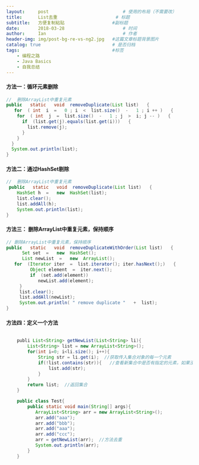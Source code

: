 ---layout:     post             				# 使用的布局（不需要改）title:      List去重          			# 标题 subtitle:   方便复制粘贴	  				#副标题date:       2018-03-28  					# 时间author:     Ian                  			# 作者header-img: img/post-bg-re-vs-ng2.jpg	#这篇文章标题背景图片catalog: true                        	# 是否归档tags:                              		#标签    - 编程之路    - Java Basics    - 自我总结---#### 方法一：循环元素删除 ```java//  删除ArrayList中重复元素 public   static   void  removeDuplicate(List list)   {    for  ( int  i  =   0 ; i  <  list.size()  -   1 ; i ++ )   {     for  ( int  j  =  list.size()  -   1 ; j  >  i; j -- )   {       if  (list.get(j).equals(list.get(i)))   {         list.remove(j);       }     }   }   System.out.println(list); } ```#### 方法二：通过HashSet剔除 ``` java//  删除ArrayList中重复元素  public   static   void  removeDuplicate(List list)   {     HashSet h  =   new  HashSet(list);     list.clear();     list.addAll(h);     System.out.println(list); } ```#### 方法三： 删除ArrayList中重复元素，保持顺序 ```java// 删除ArrayList中重复元素，保持顺序 public   static   void  removeDuplicateWithOrder(List list)   {       Set set  =   new  HashSet();       List newList  =   new  ArrayList();    for  (Iterator iter  =  list.iterator(); iter.hasNext();)   {          Object element  =  iter.next();          if  (set.add(element))             newList.add(element);      }      list.clear();      list.addAll(newList);      System.out.println( " remove duplicate "   +  list); } ```#### 方法四：定义一个方法```java    publi List<String> getNewList(List<String> li){        List<String> list = new ArrayList<String>();        for(int i=0; i<li.size(); i++){            String str = li.get(i);  //获取传入集合对象的每一个元素            if(!list.contains(str)){   //查看新集合中是否有指定的元素，如果没有则加入                list.add(str);            }        }        return list;  //返回集合    }    public class Test{        public static void main(String[] args){           ArrayList<String> arr = new ArrayList<String>();           arr.add("aaa");           arr.add("bbb");           arr.add("aaa");           arr.add("ccc");           arr = getNewList(arr);  //方法去重           System.out.println(arr);        }    }```